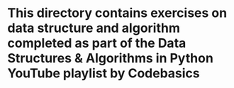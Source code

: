# This directory contains exercises on data structure and algorithm completed as part of the Data Structures & Algorithms in Python YouTube playlist by Codebasics
